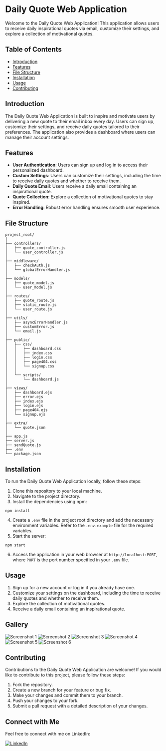 # Daily Quote Web Application

Welcome to the Daily Quote Web Application! This application allows users to receive daily inspirational quotes via email, customize their settings, and explore a collection of motivational quotes.

## Table of Contents

- [Introduction](#introduction)
- [Features](#features)
- [File Structure](#file-structure)
- [Installation](#installation)
- [Usage](#usage)
- [Contributing](#contributing)

## Introduction

The Daily Quote Web Application is built to inspire and motivate users by delivering a new quote to their email inbox every day. Users can sign up, customize their settings, and receive daily quotes tailored to their preferences. The application also provides a dashboard where users can manage their account settings.

## Features

- **User Authentication**: Users can sign up and log in to access their personalized dashboard.
- **Custom Settings**: Users can customize their settings, including the time to receive daily quotes and whether to receive them.
- **Daily Quote Email**: Users receive a daily email containing an inspirational quote.
- **Quote Collection**: Explore a collection of motivational quotes to stay inspired.
- **Error Handling**: Robust error handling ensures smooth user experience.

## File Structure

```
project_root/
│
├── controllers/
│   ├── quote_controller.js
│   └── user_controller.js
│
├── middleware/
│   ├── checkAuth.js
│   └── globalErrorHandler.js
│
├── models/
│   ├── quote_model.js
│   └── user_model.js
│
├── routes/
│   ├── quote_route.js
│   ├── static_route.js
│   └── user_route.js
│
├── utils/
│   ├── asyncErrorHandler.js
│   ├── customError.js
│   └── email.js
│
├── public/
│   ├── css/
│   │   ├── dashboard.css
│   │   ├── index.css
│   │   ├── login.css
│   │   ├── page404.css
│   │   └── signup.css
│   │
│   └── scripts/
│       └── dashboard.js
│
├── views/
│   ├── dashboard.ejs
│   ├── error.ejs
│   ├── index.ejs
│   ├── login.ejs
│   ├── page404.ejs
│   └── signup.ejs
│
├── extra/
│   └── quote.json
│
├── app.js
├── server.js
├── sendQuote.js
├── .env
└── package.json
```

## Installation

To run the Daily Quote Web Application locally, follow these steps:

1. Clone this repository to your local machine.
2. Navigate to the project directory.
3. Install the dependencies using npm:

```
npm install
```

4. Create a `.env` file in the project root directory and add the necessary environment variables. Refer to the `.env.example` file for the required variables.
5. Start the server:

```
npm start
```

6. Access the application in your web browser at `http://localhost:PORT`, where `PORT` is the port number specified in your `.env` file.

## Usage

1. Sign up for a new account or log in if you already have one.
2. Customize your settings on the dashboard, including the time to receive daily quotes and whether to receive them.
3. Explore the collection of motivational quotes.
4. Receive a daily email containing an inspirational quote.

## Gallery

![Screenshot 1](/extras/screenshot1.png)
![Screenshot 2](/extras/screenshot2.png)
![Screenshot 3](/extras/screenshot3.png)
![Screenshot 4](/extras/screenshot4.png)
![Screenshot 5](/extras/screenshot5.png)
![Screenshot 6](/extras/screenshot7.png)

## Contributing

Contributions to the Daily Quote Web Application are welcome! If you would like to contribute to this project, please follow these steps:

1. Fork the repository.
2. Create a new branch for your feature or bug fix.
3. Make your changes and commit them to your branch.
4. Push your changes to your fork.
5. Submit a pull request with a detailed description of your changes.

## Connect with Me

Feel free to connect with me on LinkedIn:

[![LinkedIn](https://img.shields.io/badge/LinkedIn-Profile-blue)](https://www.linkedin.com/in/anshulrajput237)

